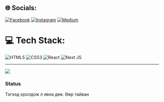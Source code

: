 
## 🌐 Socials:
[![Facebook](https://img.shields.io/badge/Facebook-%231877F2.svg?style=for-the-badge&logo=Facebook&logoColor=white)](https://facebook.com/gracexnn) [![Instagram](https://img.shields.io/badge/Instagram-%23E4405F.svg?style=for-the-badge&logo=Instagram&logoColor=white)](https://instagram.com/gracexnn) [![Medium](https://img.shields.io/badge/Medium-12100E?style=for-the-badge&logo=medium&logoColor=white)](https://medium.com/@gracexnn) 

# 💻 Tech Stack:
![HTML5](https://img.shields.io/badge/html5-%23E34F26.svg?style=for-the-badge&logo=html5&logoColor=white) ![CSS3](https://img.shields.io/badge/css3-%231572B6.svg?style=for-the-badge&logo=css3&logoColor=white) ![React](https://img.shields.io/badge/react-%2320232a.svg?style=for-the-badge&logo=react&logoColor=%2361DAFB) ![Next JS](https://img.shields.io/badge/Next-black?style=for-the-badge&logo=next.js&logoColor=white)


---
[![](https://visitcount.itsvg.in/api?id=gracexnn&icon=8&color=0)](https://visitcount.itsvg.in)


 ### Status

Тэгээд оролдож л явна дөө. Өөр тайван
